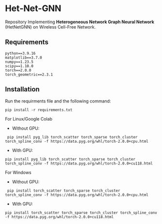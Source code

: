 # Het-Net-GNN

Repository Implementing **Heterogeneous Network Graph Neural Network** (HetNetGNN) on Wireless Cell-Free Network.

## Requirements
``` commandline
python==3.9.16
matplotlib==3.7.0
numpy==1.23.5
scipy==1.10.0
torch==2.0.0
torch_geometric==2.3.1
```
## Installation

Run the requirments file and the following command:
``` commandline 
pip install -r requirements.txt 
```

For Linux/Google Colab 
- Without GPU:
``` commandline
 pip install pyg_lib torch_scatter torch_sparse torch_cluster torch_spline_conv -f https://data.pyg.org/whl/torch-2.0.0+cpu.html 
```
- With GPU:
``` commandline
pip install pyg_lib torch_scatter torch_sparse torch_cluster torch_spline_conv -f https://data.pyg.org/whl/torch-2.0.0+cu118.html
```


For Windows
- Without GPU:
``` commandline
 pip install torch_scatter torch_sparse torch_cluster torch_spline_conv -f https://data.pyg.org/whl/torch-2.0.0+cpu.html 
```
- With GPU:
``` commandline
pip install torch_scatter torch_sparse torch_cluster torch_spline_conv -f https://data.pyg.org/whl/torch-2.0.0+cu118.html
```
